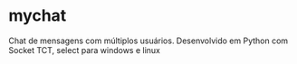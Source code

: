 # mychat
Chat de mensagens com múltiplos usuários. Desenvolvido em Python com Socket TCT, select para windows e linux

